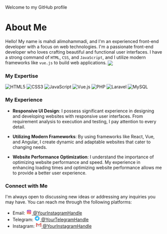 Welcome to my GitHub profile

# About Me
Hello! My name is mahdi alimohammadi, and I'm an experienced front-end developer with a focus on web technologies. I'm a passionate front-end developer who loves crafting beautiful and functional user interfaces. I have a strong command of ```HTML```, ```CSS```, and ```JavaScript```, and I utilize modern frameworks like ```vue.js``` to build web applications.
<img align="center" src="https://s6.uupload.ir/files/20230825004153_[fpdl.in]_software-development-programming-coding-vector-concept_123447-266_normal_lys.jpg">

### My Expertise 

![HTML5](https://img.shields.io/badge/html5-%23E34F26.svg?style=for-the-badge&logo=html5&logoColor=white)
![CSS3](https://img.shields.io/badge/css3-%231572B6.svg?style=for-the-badge&logo=css3&logoColor=white)
![JavaScript](https://img.shields.io/badge/javascript-%23323330.svg?style=for-the-badge&logo=javascript&logoColor=%23F7DF1E)
![Vue.js](https://img.shields.io/badge/vuejs-%2335495e.svg?style=for-the-badge&logo=vuedotjs&logoColor=%234FC08D)
![PHP](https://img.shields.io/badge/php-%23777BB4.svg?style=for-the-badge&logo=php&logoColor=white)
![Laravel](https://img.shields.io/badge/laravel-%23FF2D20.svg?style=for-the-badge&logo=laravel&logoColor=white)
![MySQL](https://img.shields.io/badge/mysql-%2300f.svg?style=for-the-badge&logo=mysql&logoColor=white)

### My Experience
- **Responsive UI Design**: I possess significant experience in designing and developing websites with responsive user interfaces. From requirement analysis to execution and testing, I pay attention to every detail.

- **Utilizing Modern Frameworks**: By using frameworks like React, Vue, and Angular, I create dynamic and adaptable websites that cater to changing needs.

- **Website Performance Optimization**: I understand the importance of optimizing website performance and speed. My experience in enhancing loading times and optimizing website performance allows me to provide a better user experience.

### Connect with Me

I'm always open to discussing new ideas or addressing any inquiries you may have. You can reach me through the following platforms:

- Email: <a href="https://www.instagram.com/YourInstagramHandle/"><img src="https://github.com/mahdiAlimohammadi80/mahdiAlimohammadi80/blob/main/icons8-instagram-64.png?raw=true" alt="Instagram Icon" width="18" height="18"> @YourInstagramHandle</a>
- Telegram: <a href="https://www.instagram.com/YourInstagramHandle/"><img src="https://github.com/mahdiAlimohammadi80/mahdiAlimohammadi80/blob/main/icons8-telegram-48%20(1).png?raw=true" alt="Instagram Icon" width="18" height="18"> @YourTelegramHandle</a>
- Instagram: <a href="https://www.instagram.com/YourInstagramHandle/"><img src="https://github.com/mahdiAlimohammadi80/mahdiAlimohammadi80/blob/main/icons8-gmail-48.png?raw=true" alt="Instagram Icon" width="18" height="18"> @YourInstagramHandle</a>
 
  




